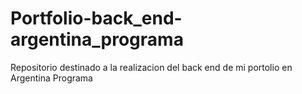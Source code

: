 # Portfolio-back_end-argentina_programa
Repositorio destinado a la realizacion del back end de mi portolio en Argentina Programa
